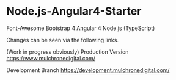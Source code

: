 # Node.js-Angular4-Starter


Font-Awesome
Bootstrap 4
Angular 4
Node.js (TypeScript)


Changes can be seen via the following links. 

(Work in progress obviously)
Production Version
https://www.mulchronedigital.com/

Development Branch
https://development.mulchronedigital.com/

